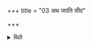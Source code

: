 +++
title = "03 अथ जपति सीद"

+++

<details><summary>थिते</summary>

अथ जपति सीद होतर्नि होता होतृषदन इति द्वे । पिप्रीहि देवाँ उशतो यविष्ठेत्येषा । वेषि होत्रमुत पोत्रं जनानां मन्धातासि द्रविणोदा ऋतावा । स्वाहा वयं कृणवामा हवींषि देवो देवान्यजत्यग्निरर्हन् । आ देवानाम् । त्वमग्ने व्रतपा असि । यद्वो वयं प्रमिनाम । यत्पाकत्रा मनसा । विश्वेषां ह्यध्वराणामनीकं चित्रं केतुं जनिता त्वा जजान । स आ यजस्व नृवतीरनु क्षाः स्पार्हा इषः क्षुमतीर्विश्वजन्याः । यं त्वा द्यावापृथिवी यं त्वापस्त्वष्टा यं त्वा सुजनिमा जजान । पन्थामनु प्रविद्वान्पितृयाणं द्युमदग्ने समिधानो वि भाहीत्येतस्य सूक्तस्य षट् सर्वं वा । विश्वे देवाः शास्तन मा यथेह होता वृतो मनवै यन्निषद्य । प्र मे ब्रूत भागधेयं यथा वो येन पथा हव्यमा वो वहानि । यमिच्छामि मनसा सो ऽयमागाद्यज्ञस्य विद्वान्परुषश्चिकित्वान् । स नो यक्षद्देवताता यजीयान्नि हि षत्सदन्तरः पूर्वो अस्मन्निषद्य । तदद्य वाचः प्रथमं मसीय येनासुराँ अभि देवा असाम । ऊर्जाद उत यज्ञियासः पञ्च जना मम होत्रं जुषध्वम् । नमो महद्भ्यो नमो अर्भकेभ्यो नमो युवभ्यो नम आशिनेभ्यः । यजाम देवान्यदि शक्नवाम मा ज्यायसः शंसमा वृक्षि देवा इति ३
</details>
